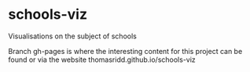 schools-viz
===========

Visualisations on the subject of schools

Branch gh-pages is where the interesting content for this project can be found or via the website thomasridd.github.io/schools-viz

